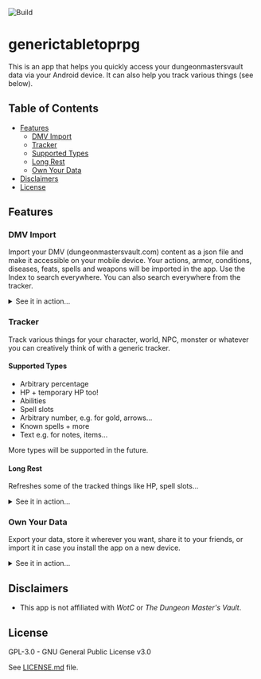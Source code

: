 ![Build](https://github.com/feko006/generictabletoprpg/actions/workflows/develop.yml/badge.svg)

# generictabletoprpg

This is an app that helps you quickly access your dungeonmastersvault data via your Android device.
It can also help you track various things (see below).

## Table of Contents

- [Features](#features)
	- [DMV Import](#dmv-import)
	- [Tracker](#tracker)
	- [Supported Types](#supported-types)
	- [Long Rest](#long-rest)
	- [Own Your Data](#own-your-data)
- [Disclaimers](#disclaimers)
- [License](#license)

## Features

### DMV Import

Import your DMV (dungeonmastersvault.com) content as a json file and make it accessible on your
mobile device.
Your actions, armor, conditions, diseases, feats, spells and weapons will be imported in the app.
Use the Index to search everywhere. You can also search everywhere from the tracker.

<details>
    <summary>See it in action...</summary>
	<img src="readme-assets/dmv-import-showcase.gif" height="500" style="border-radius: 20px;" />
</details>

### Tracker

Track various things for your character, world, NPC, monster or whatever you can creatively think of
with a generic tracker.

#### Supported Types

- Arbitrary percentage
- HP + temporary HP too!
- Abilities
- Spell slots
- Arbitrary number, e.g. for gold, arrows...
- Known spells + more
- Text e.g. for notes, items...

More types will be supported in the future.

#### Long Rest

Refreshes some of the tracked things like HP, spell slots...

<details>
    <summary>See it in action...</summary>
	<img src="readme-assets/long-rest-showcase.gif" height="500" style="border-radius: 20px;" />
</details>

### Own Your Data

Export your data, store it wherever you want, share it to your friends, or import it in case you
install the app on a new device.

<details>
    <summary>See it in action...</summary>
	<img src="readme-assets/export-import-showcase.gif" height="500" style="border-radius: 20px;" />
</details>

## Disclaimers

- This app is not affiliated with *WotC* or *The Dungeon Master's Vault*.

## License

GPL-3.0 - GNU General Public License v3.0

See [LICENSE.md](LICENSE.md) file.